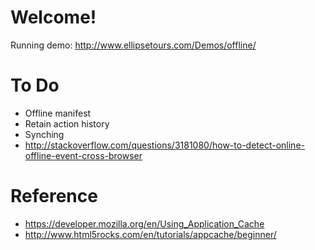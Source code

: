 # Welcome!

Running demo: http://www.ellipsetours.com/Demos/offline/

# To Do

* Offline manifest 
* Retain action history
* Synching
* http://stackoverflow.com/questions/3181080/how-to-detect-online-offline-event-cross-browser

# Reference

* https://developer.mozilla.org/en/Using_Application_Cache
* http://www.html5rocks.com/en/tutorials/appcache/beginner/
